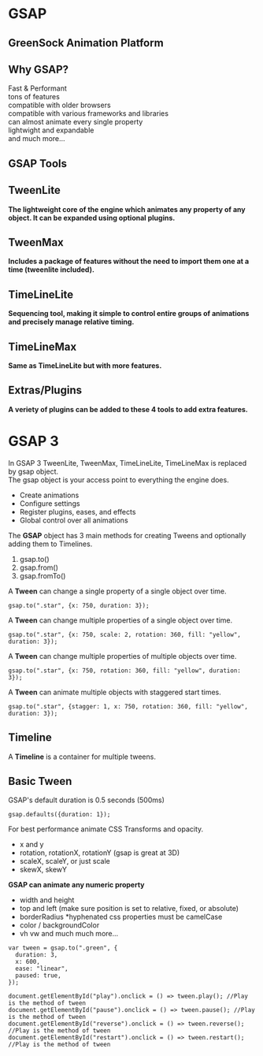 # GSAP
## GreenSock Animation Platform
  
## Why GSAP?  
Fast & Performant  
tons of features  
compatible with older browsers  
compatible with various frameworks and libraries  
can almost animate every single property  
lightwight and expandable  
and much more...  
  
## GSAP Tools  
  
## TweenLite  
**The lightweight core of the engine which animates any property of any object. It can be expanded using optional plugins.**  
  
## TweenMax
**Includes a package of features without the need to import them one at a time (tweenlite included).**  
  
## TimeLineLite  
**Sequencing tool, making it simple to control entire groups of animations and precisely manage relative timing.**  
  
## TimeLineMax  
**Same as TimeLineLite but with more features.**  
  
## Extras/Plugins  
**A veriety of plugins can be added to these 4 tools to add extra features.**  
   
# GSAP 3  
  
In GSAP 3 TweenLite, TweenMax, TimeLineLite, TimeLineMax is replaced by gsap object.  
The gsap object is your access point to everything the engine does.  
- Create animations  
- Configure settings
- Register plugins, eases, and effects  
- Global control over all animations  
  
The **GSAP** object has 3 main methods for creating Tweens and optionally adding them to Timelines.  
1. gsap.to()  
2. gsap.from()  
3. gsap.fromTo()  
  
A **Tween** can change a single property of a single object over time.  
```
gsap.to(".star", {x: 750, duration: 3});
```  
  
A **Tween** can change multiple properties of a single object over time.  
```
gsap.to(".star", {x: 750, scale: 2, rotation: 360, fill: "yellow", duration: 3});
```  
  
A **Tween** can change multiple properties of multiple objects over time.  
```
gsap.to(".star", {x: 750, rotation: 360, fill: "yellow", duration: 3});
```  
  
A **Tween** can animate multiple objects with staggered start times.  
```
gsap.to(".star", {stagger: 1, x: 750, rotation: 360, fill: "yellow", duration: 3});
```  
  
## Timeline  
A **Timeline** is a container for multiple tweens.  
  
## Basic Tween  
GSAP's default duration is 0.5 seconds (500ms)  
```
gsap.defaults({duration: 1});
```
  
For best performance animate CSS Transforms and opacity.  
- x and y  
- rotation, rotationX, rotationY (gsap is great at 3D)
- scaleX, scaleY, or just scale
- skewX, skewY  
  
**GSAP can animate any numeric property**
- width and height
- top and left (make sure position is set to relative, fixed, or absolute)
- borderRadius *hyphenated css properties must be camelCase
- color / backgroundColor
- vh vw and much much more...  
  
```
var tween = gsap.to(".green", {
  duration: 3,
  x: 600,
  ease: "linear",
  paused: true,
});

document.getElementById("play").onclick = () => tween.play(); //Play is the method of tween
document.getElementById("pause").onclick = () => tween.pause(); //Play is the method of tween
document.getElementById("reverse").onclick = () => tween.reverse(); //Play is the method of tween
document.getElementById("restart").onclick = () => tween.restart(); //Play is the method of tween

```
